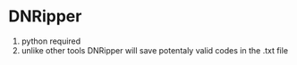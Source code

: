# DNRipper

 1. python required
 2. unlike other tools DNRipper will save potentaly valid codes in the .txt file
